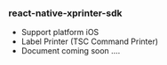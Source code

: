 ### react-native-xprinter-sdk
- Support platform iOS
- Label Printer (TSC Command Printer)
- Document coming soon ....